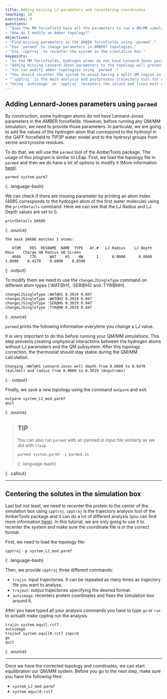 ```yaml
---
title: Adding missing LJ parameters and recentering coordinates
teaching: 10
exercises: 0
questions:
- "Does the MM forcefield have all the parameters to run a QM/MM simulation?"
- "How do I modify an Amber topology?"
objectives:
- "Find missing parameters in the AMBER forcefields using `parmed`."
- "Use `parmed` to change parameters in AMBER7 topologies."
- "Use `cpptraj` to recenter the system in the simulation box."
keypoints:
- "In the MM forcefields, hydrogen atoms do not have Lennard-Jones parameters." 
- "Adding missing Lennard-Jones parameters to the topology will prevent having unphysical interactions int the QM/MM boundary."
- "You can modify amber topologies using `parmed`."
- "You should recenter the system to avoid having a split QM region in the QM/MM."
- "`cpptraj` is the main analysis and postprocess trajectory tool for Amber."
- "Using `autoimage` in `cpptraj` recenters the solute and fixes most of the PBC problems of the simulation."
---
```


## Adding Lennard-Jones parameters using `parmed`

By construction, some hydrogen atoms do not have Lennard-Jones parameters in the AMBER forcefields. However, before running any QM/MM simulation, we need to provide those parameters. In particular, we are going to add the values of the hydrogen atom that correspond to the hydroxyl in the GAFF forcefield to TIP3P water model and to the hydroxyl groups from serine and tyrosine residues. 

To do that, we will use the `parmed` tool of the AmberTools package. The usage of this program is similar to LEap. First, we load the topology file in `parmed` and then we do have a lot of options to modify it (More information [here](http://parmed.github.io/ParmEd/html/index.html)).

~~~
parmed system.parm7 
~~~
{: .language-bash} 

We can check if there are missing parameter by printing an atom index (4685 corresponds to the hydrogen atom of the first water molecule) using the `printDetails` command. Here we can see that the LJ Radius and LJ Depth values are set to 0.

~~~
printDetails @4686
~~~
{: .source}

~~~
The mask @4686 matches 1 atoms:

   ATOM    RES  RESNAME  NAME  TYPE   At.#   LJ Radius    LJ Depth      Mass    Charge GB Radius GB Screen
   4686    776      WAT    H1    HW      1      0.0000      0.0000    1.0080    0.4170    0.8000    0.8500
~~~
{: .output}


To modify them we need to use the `changeLJSingleType` command on different atom types (:WAT@H1, :SER@HG and :TYR@HH). 

~~~
changeLJSingleType :WAT@H1 0.3019 0.047
changeLJSingleType :WAT@H2 0.3019 0.047
changeLJSingleType :SER@HG 0.3019 0.047
changeLJSingleType :TYR@HH 0.3019 0.047
~~~
{: .source}

`parmed` prints the following information everytime you change a LJ value.

It is very important to do this before running your QM/MM simulations. This step prevents creating unphysical interactions between the hydrogen atoms without LJ parameters and the QM subsystem. After this topology correction, the thermostat should stay stable during the QM/MM calculation. 

~~~
Changing :WAT@H1 Lennard-Jones well depth from 0.0000 to 0.0470 (kal/mol) and radius from 0.0000 to 0.3019 (Angstroms)
~~~
{: . output}

Finally, we save a new topology using the command `outparm` and exit.

~~~
outparm system_LJ_mod.parm7
quit
~~~
{: .source}

>## TIP 
>
>You can also run `parmed` with an parmed.in input file similarly as we did with `tleap`.
>~~~
>parmed system.parm7 -i parmed.in 
>~~~
>{: .language-bash}
>
{: .callout}
***

## Centering the solutes in the simulation box

Last but not least, we need to recenter the protein to the center of the simulation box using `cpptraj`. `cpptraj` is the trajectory analysis tool of the AmberTools package and it can do a lot of different analysis (you can find more information [here](https://amber-md.github.io/cpptraj/CPPTRAJ.xhtml)). In this tutorial, we are only going to use it to recenter the system and make sure the coordinate file is in the correct format.

First, we need to load the topology file:

~~~
cpptraj -p system_LJ_mod.parm7
~~~
{: .language-bash}

Then, we provide `cpptraj` three different commands: 
- `trajin`: input trajectories. It can be repeated as many times as trajectory file you want to analyse. 
- `trajout`: output trajectories specifying the desired format.
- `autoimage`: recenters protein coordinates and fixes the simulation box around it. 

After you have typed all your analysis commands you have to type `go` or `run` to actuallt make cpptraj run the analysis. 

~~~
trajin system.equil.rst7
autoimage
trajout system.equil0.rst7 inpcrd
go 
quit
~~~
{: .source}


***

Once we have the corrected topology and coordinates, we can start equilibration our QM/MM system. Before you go to the next step, make sure you have the following files: 
- `system_LJ_mod.parm7`
- `system.equil0.rst7`


